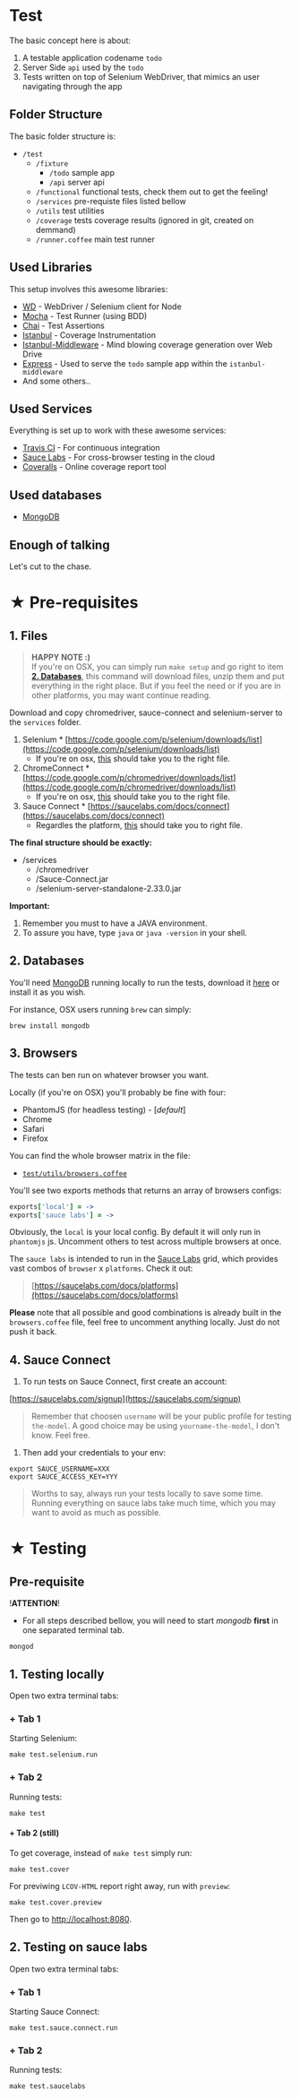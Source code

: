 # Test

The basic concept here is about:

1. A testable application codename `todo`
1. Server Side `api` used by the `todo`
2. Tests written on top of Selenium WebDriver, that mimics an user navigating
through the app

## Folder Structure

The basic folder structure is:
     
  * `/test`
    * `/fixture`
        * `/todo` sample app
        * `/api` server api
    * `/functional` functional tests, check them out to get the feeling!
    * `/services` pre-requiste files listed bellow
    * `/utils` test utilities
    * `/coverage` tests coverage results (ignored in git, created on demmand)
    * `/runner.coffee` main test runner

## Used Libraries

This setup involves this awesome libraries:

* [WD](https://github.com/admc/wd) - WebDriver / Selenium client for Node
* [Mocha](https://github.com/visionmedia/mocha) - Test Runner (using BDD)
* [Chai](https://github.com/chaijs/chai) - Test Assertions
* [Istanbul](https://github.com/gotwarlost/istanbul) - Coverage Instrumentation
* [Istanbul-Middleware](https://github.com/gotwarlost/istanbul-middleware) -
Mind blowing coverage generation over Web Drive
* [Express](https://github.com/visionmedia/express) - Used to serve the
`todo` sample app within the `istanbul-middleware`
* And some others..

## Used Services

Everything is set up to work with these awesome services:

 * [Travis CI](http://travis-ci.org) - For continuous integration
 * [Sauce Labs](http://saucelabs.com) - For cross-browser testing in the cloud
 * [Coveralls](http://coveralls.io) - Online coverage report tool

## Used databases

 * [MongoDB](http://www.mongodb.org/)

## Enough of talking

Let's cut to the chase.

# ★ Pre-requisites

## 1. Files

> **HAPPY NOTE :)**<br/>
> If you're on OSX, you can simply run `make setup` and go right to item
**[2. Databases](#2-databases)**, this command will download files, unzip them
and put everything in the right place. But if you feel the need or if you are in
other platforms, you may want continue reading.

Download and copy chromedriver, sauce-connect and selenium-server to the
`services` folder.

  1. Selenium
    * [https://code.google.com/p/selenium/downloads/list](https://code.google.com/p/selenium/downloads/list)
      * If you're on osx, [this](https://code.google.com/p/selenium/downloads/detail?name=selenium-server-2.33.0.zip&can=2&q=) should take you to the right file.
  1. ChromeConnect
    * [https://code.google.com/p/chromedriver/downloads/list](https://code.google.com/p/chromedriver/downloads/list)
      * If you're on osx, [this](https://code.google.com/p/chromedriver/downloads/detail?name=chromedriver_mac_26.0.1383.0.zip&can=2&q=) should take you to the right file.
  1. Sauce Connect
    * [https://saucelabs.com/docs/connect](https://saucelabs.com/docs/connect)
      * Regardles the platform, [this](http://saucelabs.com/downloads/Sauce-Connect-latest.zip) should take you to right file.

**The final structure should be exactly:**

  * /services
    * /chromedriver
    * /Sauce-Connect.jar
    * /selenium-server-standalone-2.33.0.jar

**Important:**

 1. Remember you must to have a JAVA environment.
 1. To assure you have, type `java` or `java -version` in your shell.

## 2. Databases

You'll need [MongoDB](http://www.mongodb.org/) running locally to run the tests,
download it [here](http://www.mongodb.org/) or install it as you wish.

For instance, OSX users running `brew` can simply:

```
brew install mongodb
```

## 3. Browsers

The tests can ben run on whatever browser you want.

Locally (if you're on OSX) you'll probably be fine with four:

 * PhantomJS (for headless testing) - [*default*]
 * Chrome
 * Safari
 * Firefox

You can find the whole browser matrix in the file:

 * [`test/utils/browsers.coffee`](https://github.com/theoricus/the-model/blob/master/test/utils/browsers.coffee)

You'll see two exports methods that returns an array of browsers configs:

````coffeescript
exports['local'] = ->
exports['sauce labs'] = ->
````

Obviously, the `local` is your local config. By default it will only run in
`phantomjs` js. Uncomment others to test across multiple browsers at once.

The `sauce labs` is intended to run in the [Sauce Labs](http://saucelabs.com)
grid, which provides vast combos of `browser` x `platforms`. Check it out:
> [https://saucelabs.com/docs/platforms](https://saucelabs.com/docs/platforms)

**Please** note that all possible and good combinations is already built in the
`browsers.coffee` file, feel free to uncomment anything locally. Just do not
push it back.


## 4. Sauce Connect

1. To run tests on Sauce Connect, first create an account:

[https://saucelabs.com/signup](https://saucelabs.com/signup)
> Remember that choosen `username` will be your public profile for testing
`the-model`. A good choice may be using `yourname-the-model`, I don't know.
Feel free.

1. Then add your credentials to your env:

````
export SAUCE_USERNAME=XXX
export SAUCE_ACCESS_KEY=YYY
````

> Worths to say, always run your tests locally to save some time. Running
everything on sauce labs take much time, which you may want to avoid as much as
possible.

# ★ Testing

## Pre-requisite

!**ATTENTION**!

 * For all steps described bellow, you will need to start *mongodb* **first**
in one separated terminal tab.

```
mongod
```


## 1. Testing locally

Open two extra terminal tabs:

### + Tab 1

Starting Selenium:

````
make test.selenium.run
````

### + Tab 2

Running tests:

````
make test
````

#### + Tab 2 (still)

To get coverage, instead of `make test` simply run:

````
make test.cover
````

For previwing `LCOV-HTML` report right away, run with `preview`:


````
make test.cover.preview
````

Then go to [http://localhost:8080](http://localhost:8080).


## 2. Testing on sauce labs

Open two extra terminal tabs:

### + Tab 1

Starting Sauce Connect:

````
make test.sauce.connect.run
````

### + Tab 2

Running tests:

````
make test.saucelabs
````
